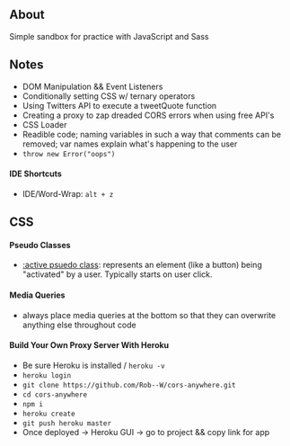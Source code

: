 ## About

Simple sandbox for practice with JavaScript and Sass

## Notes

- DOM Manipulation && Event Listeners
- Conditionally setting CSS w/ ternary operators
- Using Twitters API to execute a tweetQuote function
- Creating a proxy to zap dreaded CORS errors when using free API's
- CSS Loader
- Readible code; naming variables in such a way that comments can be removed; var names explain what's happening to the user
- `throw new Error("oops")`

#### IDE Shortcuts

- IDE/Word-Wrap: `alt + z`

## CSS

#### Pseudo Classes

- [:active psuedo class](https://developer.mozilla.org/en-US/docs/Web/CSS/:active): represents an element (like a button) being "activated" by a user. Typically starts on user click.

#### Media Queries

- always place media queries at the bottom so that they can overwrite anything else throughout code

#### Build Your Own Proxy Server With Heroku

- Be sure Heroku is installed / `heroku -v`
- `heroku login`
- `git clone https://github.com/Rob--W/cors-anywhere.git`
- `cd cors-anywhere`
- `npm i`
- `heroku create`
- `git push heroku master`
- Once deployed -> Heroku GUI -> go to project && copy link for app
